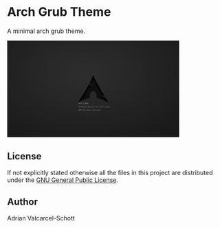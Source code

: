 
# Arch Grub Theme

A minimal arch grub theme.

<img src="./preview.png" width="400">

## License

If not explicitly stated otherwise all the files in this project are distributed under the [GNU General Public License](./COPYING).

## Author

Adrian Valcarcel-Schott
